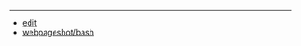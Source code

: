 
---

+ [edit](https://github.com/webpageshot/bash/edit/main/README.md)
+ [webpageshot/bash](https://github.com/webpageshot/bash)